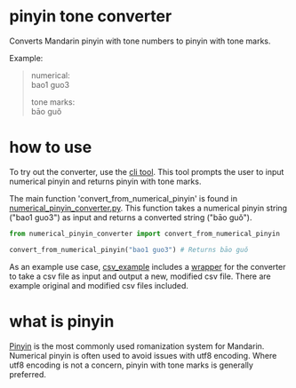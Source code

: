 # pinyin tone converter
Converts Mandarin pinyin with tone numbers to pinyin with tone marks.

Example:
> numerical:  
> bao1 guo3
>
> tone marks:  
> bāo guǒ

# how to use

To try out the converter,  use the [cli tool](https://github.com/em-shea/tones/blob/master/cli.py). This tool prompts the user to input numerical pinyin and returns pinyin with tone marks.

The main function 'convert_from_numerical_pinyin' is found in [numerical_pinyin_converter.py](https://github.com/em-shea/tones/blob/master/numerical_pinyin_converter.py). This function takes a numerical pinyin string ("bao1 guo3") as input and returns a converted string ("bāo guǒ").

```python 
from numerical_pinyin_converter import convert_from_numerical_pinyin

convert_from_numerical_pinyin("bao1 guo3") # Returns bāo guǒ
```

As an example use case, [csv_example](https://github.com/em-shea/tones/tree/master/csv_example) includes a [wrapper](https://github.com/em-shea/tones/blob/master/csv_example/csv_wrapper.py) for the converter to take a csv file as input and output a new, modified csv file. There are example original and modified csv files included.

# what is pinyin

[Pinyin](https://en.wikipedia.org/wiki/Pinyin) is the most commonly used romanization system for Mandarin. Numerical pinyin is often used to avoid issues with utf8 encoding. Where utf8 encoding is not a concern, pinyin with tone marks is generally preferred.
